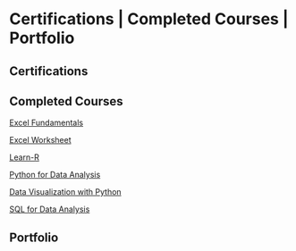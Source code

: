 # Certifications | Completed Courses | Portfolio

## Certifications

## Completed Courses

[Excel Fundamentals](https://github.com/mbhagwan/Excel-Skills-for-Data-Analytics-and-Visualization/tree/main/Course_1)

[Excel Worksheet](https://mbhagwan.github.io/Excel.html)

[Learn-R]()

[Python for Data Analysis]()

[Data Visualization with Python](https://github.com/mbhagwan/Data-Visualization-with-Python)

[SQL for Data Analysis]()

## Portfolio
